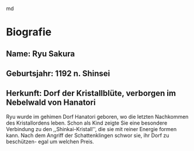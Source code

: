 md

# Biografie

## Name: Ryu Sakura
## Geburtsjahr: 1192 n. Shinsei
## Herkunft: Dorf der Kristallblüte, verborgen im Nebelwald von Hanatori

Ryu wurde im gehimen Dorf Hanatori geboren, wo die letzten Nachkommen des Kristallordens leben.
Schon als Kind zeigte Sie eine besondere Verbindung zu den ,,Shinkai-Kristall'', die sie mit reiner Energie formen kann.
Nach dem Angriff der Schattenklingen schwor sie, ihr Dorf zu beschützen- egal um welchen Preis.
